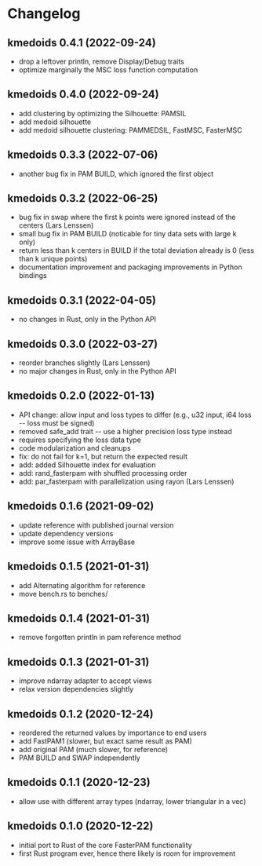 # Changelog

## kmedoids 0.4.1 (2022-09-24)

- drop a leftover println, remove Display/Debug traits
- optimize marginally the MSC loss function computation

## kmedoids 0.4.0 (2022-09-24)

- add clustering by optimizing the Silhouette: PAMSIL
- add medoid silhouette
- add medoid silhouette clustering: PAMMEDSIL, FastMSC, FasterMSC

## kmedoids 0.3.3 (2022-07-06)

- another bug fix in PAM BUILD, which ignored the first object

## kmedoids 0.3.2 (2022-06-25)

- bug fix in swap where the first k points were ignored instead of the centers (Lars Lenssen)
- small bug fix in PAM BUILD (noticable for tiny data sets with large k only)
- return less than k centers in BUILD if the total deviation already is 0 (less than k unique points)
- documentation improvement and packaging improvements in Python bindings

## kmedoids 0.3.1 (2022-04-05)

- no changes in Rust, only in the Python API

## kmedoids 0.3.0 (2022-03-27)

- reorder branches slightly (Lars Lenssen)
- no major changes in Rust, only in the Python API

## kmedoids 0.2.0 (2022-01-13)

- API change: allow input and loss types to differ
  (e.g., u32 input, i64 loss -- loss must be signed)
- removed safe_add trait -- use a higher precision loss type instead
- requires specifying the loss data type
- code modularization and cleanups
- fix: do not fail for k=1, but return the expected result
- add: added Silhouette index for evaluation
- add: rand_fasterpam with shuffled processing order
- add: par_fasterpam with parallelization using rayon (Lars Lenssen)

## kmedoids 0.1.6 (2021-09-02)

- update reference with published journal version
- update dependency versions
- improve some issue with ArrayBase

## kmedoids 0.1.5 (2021-01-31)

- add Alternating algorithm for reference
- move bench.rs to benches/

## kmedoids 0.1.4 (2021-01-31)

- remove forgotten println in pam reference method

## kmedoids 0.1.3 (2021-01-31)

- improve ndarray adapter to accept views
- relax version dependencies slightly

## kmedoids 0.1.2 (2020-12-24)

- reordered the returned values by importance to end users
- add FastPAM1 (slower, but exact same result as PAM)
- add original PAM (much slower, for reference)
- PAM BUILD and SWAP independently

## kmedoids 0.1.1 (2020-12-23)

- allow use with different array types (ndarray, lower triangular in a vec)

## kmedoids 0.1.0 (2020-12-22)

- initial port to Rust of the core FasterPAM functionality
- first Rust program ever, hence there likely is room for improvement
